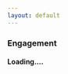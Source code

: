 ```yaml
---
layout: default
---
```

### Engagement
<div id="pics" class="row"></div>
<h4><div id="load">Loading....</div></h4>

<script>
$('#main_content').css("max-width", "100%");
var url = "https://script.google.com/macros/s/AKfycbxTzetvK_cfyhveGnXhafHlLrIc25smJrpvCdEFNUaCxgkPACeR/exec?callback=loadData";
jQuery.ajax({
crossDomain: true,
url: url,
method: "GET",
dataType: "jsonp"
});
var i=0, p;
function loadData(e) {
p = e;
var n = i+5;
while (i< e.length && i< n){
	$('#pics').append("<div class='col s4 card'><img src='"+e[i]+"'></div>");
	i++;
	}
if (i< e.length)
$('#load').html('<a href="#" onclick="loadMore(); return false;">Load more..</a>');
else
$('#load').hide();
}
function loadMore(){
loadData(p);
}
/*
$(document).ready(function() {
	$(this).on("contextmenu", function(e) {
	e.preventDefault();
	});
});*/
</script>
